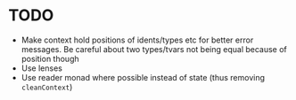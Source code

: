 # TODO
* Make context hold positions of idents/types etc for better error messages.
  Be careful about two types/tvars not being equal because of position though
* Use lenses
* Use reader monad where possible instead of state (thus removing `cleanContext`)

